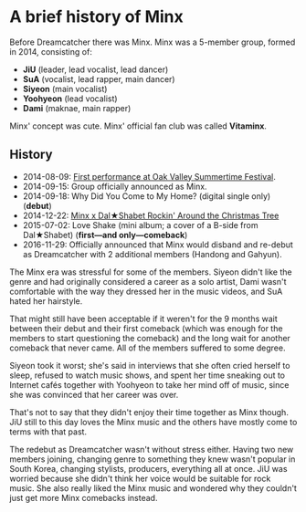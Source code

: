 # A brief history of Minx

Before Dreamcatcher there was Minx. Minx was a 5-member group,
formed in 2014, consisting of:

* **JiU** (leader, lead vocalist, lead dancer)
* **SuA** (vocalist, lead rapper, main dancer)
* **Siyeon** (main vocalist)
* **Yoohyeon** (lead vocalist)
* **Dami** (maknae, main rapper)

Minx' concept was cute. Minx' official fan club was called **Vitaminx**.

## History

* 2014-08-09: [First performance at Oak Valley Summertime Festival](https://www.youtube.com/watch?v=aRCRcR1nim0).
* 2014-09-15: Group officially announced as Minx.
* 2014-09-18: Why Did You Come to My Home? (digital single only) (**debut**)
* 2014-12-22: [Minx x Dal★Shabet Rockin' Around the Christmas Tree](https://www.youtube.com/watch?v=lDmp6wSbozs)
* 2015-07-02: Love Shake (mini album; a cover of a B-side from Dal★Shabet) (**first—and only—comeback**)
* 2016-11-29: Officially announced that Minx would disband and re-debut as Dreamcatcher with 2 additional members (Handong and Gahyun).

The Minx era was stressful for some of the members. Siyeon
didn't like the genre and had originally considered a career as a solo
artist, Dami wasn't comfortable with the way they dressed her in the music videos,
and SuA hated her hairstyle.

That might still have been acceptable if it weren't for the 9 months
wait between their debut and their first comeback (which was enough for
the members to start questioning the comeback) and the long wait for another
comeback that never came. All of the members suffered to some degree.

Siyeon took it worst; she's said in interviews that she often cried
herself to sleep, refused to watch music shows, and spent her time
sneaking out to Internet cafés together with Yoohyeon to take her mind
off of music, since she was convinced that her career was over.

That's not to say that they didn't enjoy their time together as Minx though.
JiU still to this day loves the Minx music and the others have mostly come
to terms with that past.

The redebut as Dreamcatcher wasn't without stress either. Having two new
members joining, changing genre to something they knew wasn't popular in South Korea,
changing stylists, producers, everything all at once. JiU was worried because
she didn't think her voice would be suitable for rock music. She also really
liked the Minx music and wondered why they couldn't just get more Minx comebacks instead.
